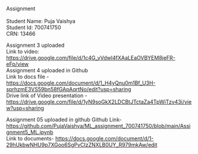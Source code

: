 Assignment
<br/>
<br/>
Student Name: Puja Vaishya<br/>
Student Id: 700741750<br/>
CRN: 13466<br/>

Assignment 3 uploaded<br/>
Link to video: https://drive.google.com/file/d/1c4G_vVdwI4fXAaLEaOVBYEM8jeFR-eFp/view<br/>
Assignment 4 uploaded in Github <br/>
Link to docs file - https://docs.google.com/document/d/1_H4yQnu0m1Bf_U3H-sprhzmE3VS59bn58fGApAqrtNo/edit?usp=sharing <br/>
Drive link of Video presentation - https://drive.google.com/file/d/1yN9soGkX2LDCBtJTctaZa4TpWiTzv43i/view?usp=sharing

Assignment 05 uploaded in github
Github Link- https://github.com/PujaVaishya/ML_assignment_700741750/blob/main/Assignment5_ML.ipynb <br/>
Link to documents- https://docs.google.com/document/d/1-29hUkbwNHU9p7XGoo6SgPvCIzZNXLB0UY_R979mkAw/edit
